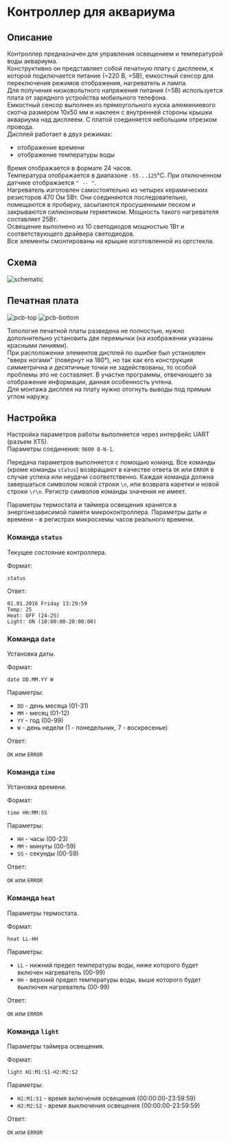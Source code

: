 # Контроллер для аквариума

## Описание
Контроллер предназначен для управления освещением и температурой воды аквариума.<br>
Конструктивно он представляет собой печатную плату с дисплеем, к которой подключается питание (~220 В, =5В), емкостный сенсор для переключения режимов отображения, нагреватель и лампа.<br>
Для получения низковольтного напряжения питания (=5В) используется плата от зарядного устройства мобильного телефона.<br>
Емкостный сенсор выполнен из прямоугольного куска алюминиевого скотча размером 10х50 мм и наклеен с внутренней стороны крышки аквариума над дисплеем. С платой соединяется небольшим отрезком провода.<br> 
Дисплей работает в двух режимах:<br>
* отображение времени<br>
* отображение температуры воды<br>

Время отображается в формате 24 часов.<br>
Температура отображается в диапазоне `-55...125`°C. При отключенном датчике отображается `" -- "`.<br>
Нагреватель изготовлен самостоятельно из четырех керамических резисторов 470 Ом 5Вт. Они соединяются последовательно, помещаются в пробирку, засыпаются просушенными песком и закрываются силиконовым герметиком. Мощность такого нагревателя составляет 25Вт.<br>
Освещение выполнено из 10 светодиодов мощностью 1Вт и соответствующего драйвера светодиодов.<br>
Все элементы смонтированы на крышке изготовленной из оргстекла.

## Схема
![schematic](https://raw.github.com/baranovskiykonstantin/aquarium/master/aquarium-schematic.png)

## Печатная плата
![pcb-top](https://raw.github.com/baranovskiykonstantin/aquarium/master/aquarium-pcb-top.png)
![pcb-bottom](https://raw.github.com/baranovskiykonstantin/aquarium/master/aquarium-pcb-bottom.png)

Топология печатной платы разведена не полностью, нужно дополнительно установить две перемычки (на изображении указаны красными линиями).<br>
При расположении элементов дисплей по ошибке был установлен "вверх ногами" (повернут на 180°), но так как его конструкция симметрична и десятичные точки не задействованы, то особой проблемы это не составляет. В участке программы, отвечающего за отображение информации, данная особенность учтена.<br>
Для монтажа дисплея на плату нужно отогнуть выводы под прямым углом наружу.

## Настройка
Настройка параметров работы выполняется через интерфейс UART (разъем XT5).<br>
Параметры соединения: `9600 8-N-1`.

Передача параметров выполняется с помощью команд. Все команды (кроме команды `status`) возвращают в качестве 
ответа `OK` или `ERROR` в случае успеха или неудачи соответственно. Каждая команда должна завершаться символом новой 
строки `\n`, или возврата каретки и новой строки `\r\n`. Регистр символов команды значения не имеет.

Параметры термостата и таймера освещения хранятся в энергонезависимой памяти микроконтроллера. 
Параметры даты и времени - в регистрах микросхемы часов реального времени.

### Команда `status`
Текущее состояние контроллера.

Формат:

`status`

Ответ:

`01.01.2016 Friday 13:29:59`<br>
`Temp: 25`<br>
`Heat: OFF (24-25)`<br>
`Light: ON (10:00:00-20:00:00)`

### Команда `date`
Установка даты.

Формат:

`date DD.MM.YY W`

Параметры:<br>
* `DD` - день месяца (01-31)
* `MM` - месяц (01-12)
* `YY` - год (00-99)
* `W` - день недели (1 - понедельник, 7 - воскресенье)

Ответ:

`OK` или `ERROR`

### Команда `time`
Установка времени.

Формат:

`time HH:MM:SS`

Параметры:<br>
* `HH` - часы (00-23)
* `MM` - минуты (00-59)
* `SS` - секунды (00-59)

Ответ:

`OK` или `ERROR`

### Команда `heat`
Параметры термостата.

Формат:

`heat LL-HH`

Параметры:<br>
* `LL` - нижний предел температуры воды, ниже которого будет включен нагреватель (00-99)
* `HH` - верхний предел температуры воды, выше которого будет выключен нагреватель (00-99)

Ответ:

`OK` или `ERROR`

### Команда `light`
Параметры таймера освещения.

Формат:

`light H1:M1:S1-H2:M2:S2`

Параметры:<br>
* `H1:M1:S1` - время включения освещения (00:00:00-23:59:59)
* `H2:M2:S2` - время выключения освещения (00:00:00-23:59:59)

Ответ:

`OK` или `ERROR`
